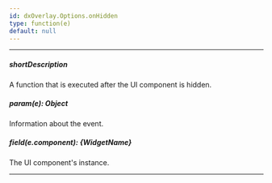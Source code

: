 ```yaml
---
id: dxOverlay.Options.onHidden
type: function(e)
default: null
---
```

---
##### shortDescription
A function that is executed after the UI component is hidden.

##### param(e): Object
Information about the event.

##### field(e.component): {WidgetName}
The UI component's instance.

---
